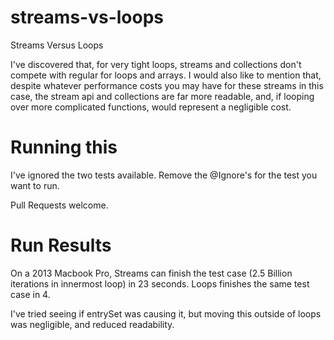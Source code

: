 # streams-vs-loops
Streams Versus Loops

I've discovered that, for very tight loops, streams and collections don't compete
with regular for loops and arrays. I would also like to mention that, despite
whatever performance costs you may have for these streams in this case, the
stream api and collections are far more readable, and, if looping over more
complicated functions, would represent a negligible cost.

# Running this

I've ignored the two tests available. Remove the @Ignore's for the test you want
to run.

Pull Requests welcome.

# Run Results

On a 2013 Macbook Pro, Streams can finish the test case (2.5 Billion iterations
in innermost loop) in 23 seconds. Loops finishes the same test case in 4.

I've tried seeing if entrySet was causing it, but moving this outside of loops
was negligible, and reduced readability.

